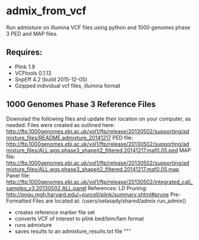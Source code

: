 # admix_from_vcf
Run admixture on illumina VCF files using python and 1000 genomes phase 3 PED and MAP files. 

## Requires:
- Plink 1.9
- VCFtools 0.1.13
- SnpEff 4.2 (build 2015-12-05)
- Gzipped individual vcf files, illumina format
 
## 1000 Genomes Phase 3 Reference Files 
Downolad the following files and update their location on your computer, as needed: 
Files were created as outlined here:
http://ftp.1000genomes.ebi.ac.uk/vol1/ftp/release/20130502/supporting/admixture_files/README.admixture_20141217
PED file:
http://ftp.1000genomes.ebi.ac.uk/vol1/ftp/release/20130502/supporting/admixture_files/ALL.wgs.phase3_shapeit2_filtered.20141217.maf0.05.ped
MAP file:
http://ftp.1000genomes.ebi.ac.uk/vol1/ftp/release/20130502/supporting/admixture_files/ALL.wgs.phase3_shapeit2_filtered.20141217.maf0.05.map
Panel file:
http://ftp.1000genomes.ebi.ac.uk/vol1/ftp/release/20130502/integrated_call_samples_v3.20130502.ALL.panel
References:
LD Pruning: http://pngu.mgh.harvard.edu/~purcell/plink/summary.shtml#prune
Pre-Formatted Files are located at:
/users/selasady/shared/admix
run_admix()
- creates reference marker file set
- converts VCF of interest to plink bed/bim/fam format
- runs admixture
- saves results to an admixture_results.txt file
"""
